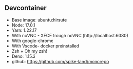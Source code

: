 ## Devcontainer

- Base image: ubuntu:hirsute
- Node: 17.0.1
- Yarn: 1.22.17
- With noVNC - XFCE trough noVNC (http://localhost:6080)
- With google-chrome
- With Vscode- docker preinstalled
- Zsh + Oh my zsh!
- Deno: 1.15.3
- github: https://github.com/spike-land/monorepo
